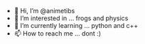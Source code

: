 - 👋 Hi, I’m @animetibs
- 👀 I’m interested in ... frogs and physics
- 🌱 I’m currently learning ... python and c++
- 📫 How to reach me ... dont :)

<!---
animetibs/animetibs is a ✨ special ✨ repository because its `README.md` (this file) appears on your GitHub profile.
You can click the Preview link to take a look at your changes.
--->

